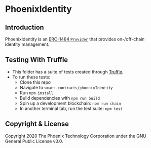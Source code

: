 # PhoenixIdentity

## Introduction
PhoenixIdentity is an [ERC-1484 `Provider`](https://erc1484.org/) that provides on-/off-chain identity management.

## Testing With Truffle
- This folder has a suite of tests created through [Truffle](https://github.com/trufflesuite/truffle).
- To run these tests:
  - Clone this repo
  - Navigate to `smart-contracts/phoenixIdentity`
  - Run `npm install`
  - Build dependencies with `npm run build`
  - Spin up a development blockchain: `npm run chain`
  - In another terminal tab, run the test suite: `npm test`

## Copyright & License
Copyright 2020 The Phoenix Technology Corporation under the GNU General Public License v3.0.
